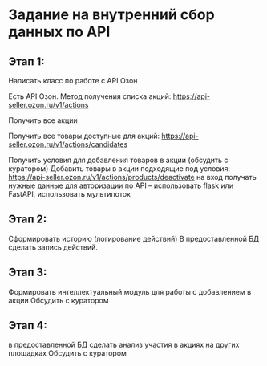 # Задание на внутренний сбор данных по API

## Этап 1: 
Написать класс по работе с API Озон

Есть API Озон. Метод получения списка акций:
https://api-seller.ozon.ru/v1/actions

Получить все акции

Получить все товары доступные для акций:
https://api-seller.ozon.ru/v1/actions/candidates

Получить условия для добавления товаров в акции (обсудить с куратором)
Добавить товары в акции подходящие под условия:
https://api-seller.ozon.ru/v1/actions/products/deactivate
на вход получать нужные данные для авторизации по API – использовать flask или FastAPI, использовать мультипоток

## Этап 2: 
Сформировать историю (логирование действий)
В предоставленной БД сделать запись действий.

## Этап 3: 
Формировать интеллектуальный модуль для работы с добавлением в акции
Обсудить с куратором

## Этап 4: 
в предоставленной БД сделать анализ участия в акциях на других площадках
Обсудить с куратором
